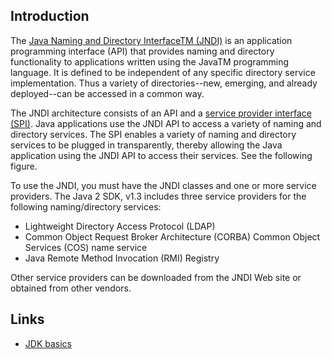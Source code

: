 ## Introduction

The [Java Naming and Directory InterfaceTM (JNDI)](https://docs.oracle.com/javase/jndi/tutorial/getStarted/overview/index.html) is an application programming interface (API) that provides naming and directory functionality to applications written using the JavaTM programming language. It is defined to be independent of any specific directory service implementation. Thus a variety of directories--new, emerging, and already deployed--can be accessed in a common way.

The JNDI architecture consists of an API and a [service provider interface (SPI)](/docs//CS/Java/JDK/Basic/SPI.md). Java applications use the JNDI API to access a variety of naming and directory services. The SPI enables a variety of naming and directory services to be plugged in transparently, thereby allowing the Java application using the JNDI API to access their services. See the following figure.

To use the JNDI, you must have the JNDI classes and one or more service providers. The Java 2 SDK, v1.3 includes three service providers for the following naming/directory services:

- Lightweight Directory Access Protocol (LDAP)
- Common Object Request Broker Architecture (CORBA) Common Object Services (COS) name service
- Java Remote Method Invocation (RMI) Registry


Other service providers can be downloaded from the JNDI Web site or obtained from other vendors. 



## Links

- [JDK basics](/docs/CS/Java/JDK/Basic/Basic.md)